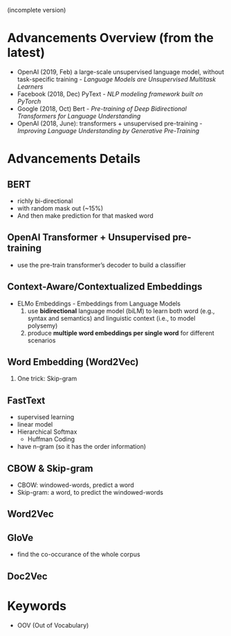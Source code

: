 (incomplete version)
# Advancements Overview (from the latest)

- OpenAI (2019, Feb) a large-scale unsupervised language model, without task-specific training - *Language Models are Unsupervised Multitask Learners*
- Facebook (2018, Dec) PyText - *NLP modeling framework built on PyTorch*
- Google (2018, Oct) Bert - *Pre-training of Deep Bidirectional Transformers for Language Understanding*
- OpenAI (2018, June): transformers + unsupervised pre-training - *Improving Language Understanding by Generative Pre-Training*


# Advancements Details

## BERT
* richly bi-directional
* with random mask out (~15%)
* And then make prediction for that masked word

## OpenAI Transformer + Unsupervised pre-training 
* use the pre-train transformer’s decoder to build a classifier

## Context-Aware/Contextualized Embeddings
* ELMo Embeddings - Embeddings from Language Models
    1. use **bidirectional** language model (biLM) to learn both word (e.g., syntax and semantics) and linguistic context (i.e., to model polysemy)
    2. produce **multiple word embeddings per single word** for different scenarios

## Word Embedding (Word2Vec)
1. One trick: Skip-gram





## FastText

- supervised learning
- linear model
- Hierarchical Softmax
  - Huffman Coding
- have n-gram (so it has the order information)


## CBOW & Skip-gram

- CBOW: windowed-words, predict a word
- Skip-gram: a word, to predict the windowed-words

## Word2Vec


## GloVe

- find the co-occurance of the whole corpus

Doc2Vec
-------



Keywords
====
- OOV (Out of Vocabulary)
